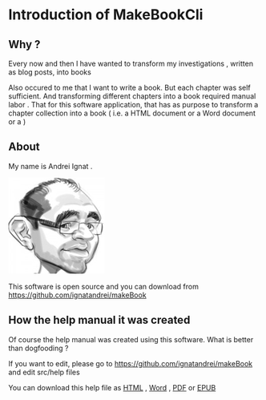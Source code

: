 # Introduction of MakeBookCli 

##  Why ?

Every now and then I have wanted to transform my investigations , written as blog posts, into books

Also occured to me that I want to write a book. But each chapter was self sufficient. And transforming different chapters into a book required manual labor . That for this software application, that has as purpose to transform a chapter collection into a book ( i.e. a HTML document or a Word document or a )


## About 

My name is Andrei Ignat .

![Author](./Introduction_Assets/author.jpg "Author")

This software is open source and you can download from https://github.com/ignatandrei/makeBook

## How the help manual it was created

Of course the help manual was created using this software. What is better than dogfooding ? 

If you want to edit, please go to https://github.com/ignatandrei/makeBook  and edit src/help files

You can download this help file as  <a href="./index.html">HTML</a> , <a href="./index.docx">Word</a> , <a href="./index.pdf">PDF</a> or  <a href="./index.epub">EPUB</a>

 
 

